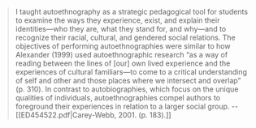 >I taught autoethnography as a strategic pedagogical tool for students to examine the ways they experience, exist, and explain their identities—who they are, what they stand for, and why—and to recognize their racial, cultural, and gendered social relations. The objectives of performing autoethnographies were similar to how Alexander (1999) used autoethnographic research “as a way of reading between the lines of [our] own lived experience and the experiences of cultural familiars—to come to a critical understanding of self and other and those places where we intersect and overlap” (p. 310). In contrast to autobiographies, which focus on the unique qualities of individuals, autoethnographies compel authors to foreground their experiences in relation to a larger social group.
>-- [[ED454522.pdf|Carey-Webb, 2001. (p. 183).]]